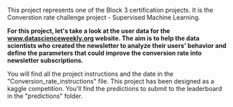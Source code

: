 This project represents one of the Block 3 certification projects. It is the Converstion rate challenge project - Supervised Machine Learning.

**For this project, let's take a look at the user data for the www.datascienceweekly.org website. The aim is to help the data scientists who created the newsletter to analyze their users' behavior and define the parameters that could improve the conversion rate into newsletter subscriptions.**

You will find all the project instructions and the date in the "Conversion_rate_instructions" file.
This project has been designed as a kaggle competition. You'll find the predictions to submit to the leaderboard in the "predictions" folder.
